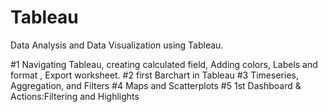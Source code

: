 # Tableau

Data Analysis and Data Visualization using Tableau.

#1 
Navigating Tableau, creating calculated field, Adding colors, Labels and format , Export worksheet.
#2
 first Barchart in Tableau
 #3
 Timeseries, Aggregation, and Filters
 #4
 Maps and Scatterplots
 #5
1st Dashboard & Actions:Filtering and Highlights
